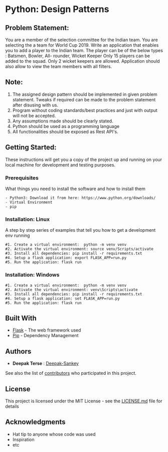 # Python: Design Patterns

## Problem Statement:

You are a member of the selection committee for the Indian team. You are selecting the a team for World Cup 2019.
Write an application that enables you to add a player to the Indian team. The player can be of the below types : Batsmen, Bowler, All- rounder, Wicket Keeper
Only 15 players can be added to the squad. Only 2 wicket keepers are allowed.
Application should also allow to view the team members with all filters.


## Note:

   1. The assigned design pattern should be implemented in given problem statement. Tweaks if required can be made to the problem statement after disusing with us.
   2. Program without coding standards/best practices and just with output will not be accepted.
   3. Any assumptions made should be clearly stated.
   4. Python should be used as a programming language
   5. All functionalities should be exposed as Rest API's.


## Getting Started:

These instructions will get you a copy of the project up and running on your local machine for development and testing purposes.

### Prerequisites

What things you need to install the software and how to install them

```
- Python3: Download it from here: https://www.python.org/downloads/
- Virtual Environment
- pip
```

### Installation: Linux

A step by step series of examples that tell you how to get a development env running

```
#1. Create a virtual environment:  python -m venv venv
#2. Activate the virtual environment: source venv/Scripts/activate
#3. Install all dependencies: pip install -r requirements.txt
#4. Setup a flask application: export FLASK_APP=run.py
#5. Run the application: flask run
```

### Installation: Windows

```
#1. Create a virtual environment:  python -m venv venv
#2. Activate the virtual environment: venv\Scripts\activate
#3. Install all dependencies: pip install -r requirements.txt
#4. Setup a flask application: set FLASK_APP=run.py
#5. Run the application: flask run
```


## Built With

* [Flask](https://palletsprojects.com/p/flask/) - The web framework used
* [Pip](https://pypi.org/project/pip/) - Dependency Management


## Authors

* **Deepak Terse** : [Deepak-Sankey](https://github.com/deepak-sankey)

See also the list of [contributors](https://github.com/deepak-sankey/python-design-patterns/graphs/contributors) who participated in this project.


## License

This project is licensed under the MIT License - see the [LICENSE.md](LICENSE.md) file for details


## Acknowledgments

* Hat tip to anyone whose code was used
* Inspiration
* etc
